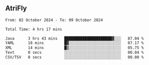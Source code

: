 ## AtriFly

<!--START_SECTION:waka-->

```txt
From: 02 October 2024 - To: 09 October 2024

Total Time: 4 hrs 17 mins

Java      3 hrs 43 mins   █████████████████████▓░░░   87.04 %
YAML      18 mins         █▓░░░░░░░░░░░░░░░░░░░░░░░   07.17 %
XML       14 mins         █▒░░░░░░░░░░░░░░░░░░░░░░░   05.75 %
Text      0 secs          ░░░░░░░░░░░░░░░░░░░░░░░░░   00.04 %
CSV/TSV   0 secs          ░░░░░░░░░░░░░░░░░░░░░░░░░   00.00 %
```

<!--END_SECTION:waka-->

